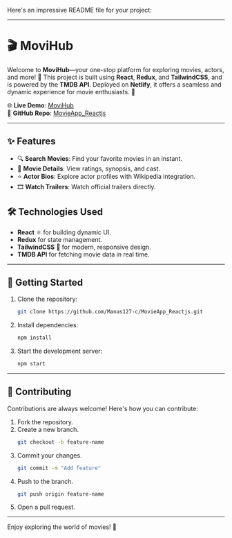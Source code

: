 Here's an impressive README file for your project:

---

# 🎬 MoviHub

Welcome to **MoviHub**—your one-stop platform for exploring movies, actors, and more! 🚀 This project is built using **React**, **Redux**, and **TailwindCSS**, and is powered by the **TMDB API**. Deployed on **Netlify**, it offers a seamless and dynamic experience for movie enthusiasts. 🌟

🌐 **Live Demo**: [MoviHub](https://mr-movie-hub.netlify.app/)  
📂 **GitHub Repo**: [MovieApp_Reactjs](https://github.com/Manas127-c/MovieApp_Reactjs)

---

## ✨ Features

- 🔍 **Search Movies**: Find your favorite movies in an instant.
- 🎥 **Movie Details**: View ratings, synopsis, and cast.
- ⭐ **Actor Bios**: Explore actor profiles with Wikipedia integration.
- 🎞️ **Watch Trailers**: Watch official trailers directly.

## 🛠️ Technologies Used

- **React** ⚛️ for building dynamic UI.
- **Redux** for state management.
- **TailwindCSS** 🎨 for modern, responsive design.
- **TMDB API** for fetching movie data in real time.

---

## 🚀 Getting Started

1. Clone the repository:  
   ```bash
   git clone https://github.com/Manas127-c/MovieApp_Reactjs.git
   ```
2. Install dependencies:  
   ```bash
   npm install
   ```
3. Start the development server:  
   ```bash
   npm start
   ```

---

## 🤝 Contributing

Contributions are always welcome! Here's how you can contribute:

1. Fork the repository.
2. Create a new branch.  
   ```bash
   git checkout -b feature-name
   ```
3. Commit your changes.  
   ```bash
   git commit -m "Add feature"
   ```
4. Push to the branch.  
   ```bash
   git push origin feature-name
   ```
5. Open a pull request.

---

Enjoy exploring the world of movies! 🍿
